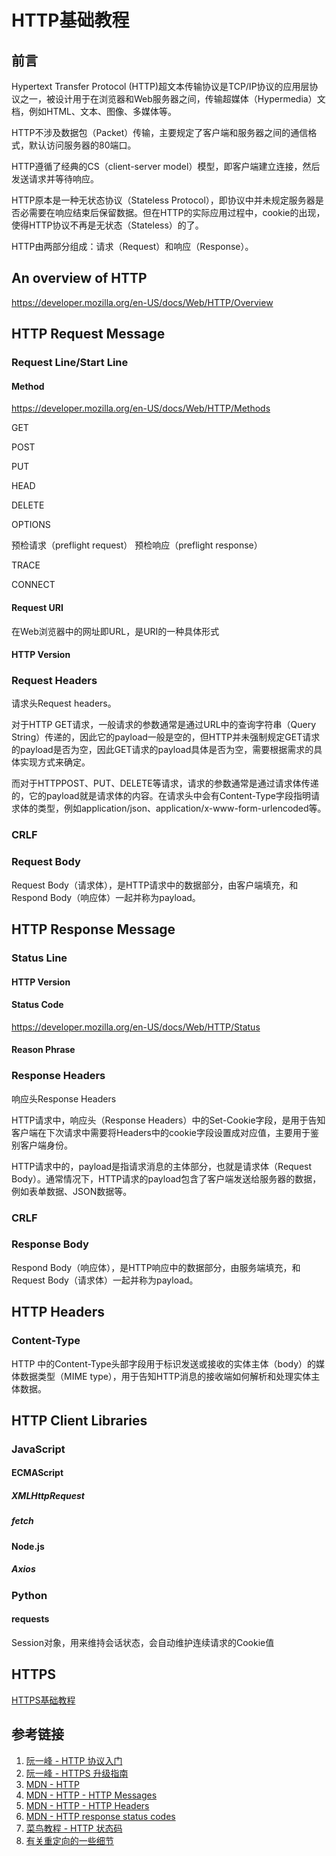 # HTTP基础教程


## 前言

Hypertext Transfer Protocol (HTTP)超文本传输协议是TCP/IP协议的应用层协议之一，被设计用于在浏览器和Web服务器之间，传输超媒体（Hypermedia）文档，例如HTML、文本、图像、多媒体等。

HTTP不涉及数据包（Packet）传输，主要规定了客户端和服务器之间的通信格式，默认访问服务器的80端口。

HTTP遵循了经典的CS（client-server model）模型，即客户端建立连接，然后发送请求并等待响应。

HTTP原本是一种无状态协议（Stateless Protocol），即协议中并未规定服务器是否必需要在响应结束后保留数据。但在HTTP的实际应用过程中，cookie的出现，使得HTTP协议不再是无状态（Stateless）的了。

HTTP由两部分组成：请求（Request）和响应（Response）。


## An overview of HTTP
https://developer.mozilla.org/en-US/docs/Web/HTTP/Overview



## HTTP Request Message


### Request Line/Start Line

#### Method
https://developer.mozilla.org/en-US/docs/Web/HTTP/Methods

GET

POST

PUT

HEAD

DELETE

OPTIONS

预检请求（preflight request）
预检响应（preflight response）

TRACE

CONNECT

#### Request URI

在Web浏览器中的网址即URL，是URI的一种具体形式

#### HTTP Version


### Request Headers

请求头Request headers。

对于HTTP GET请求，一般请求的参数通常是通过URL中的查询字符串（Query String）传递的，因此它的payload一般是空的，但HTTP并未强制规定GET请求的payload是否为空，因此GET请求的payload具体是否为空，需要根据需求的具体实现方式来确定。

而对于HTTPPOST、PUT、DELETE等请求，请求的参数通常是通过请求体传递的，它的payload就是请求体的内容。在请求头中会有Content-Type字段指明请求体的类型，例如application/json、application/x-www-form-urlencoded等。


### CRLF


### Request Body

Request Body（请求体），是HTTP请求中的数据部分，由客户端填充，和Respond Body（响应体）一起并称为payload。


## HTTP Response Message

### Status Line

#### HTTP Version

#### Status Code
https://developer.mozilla.org/en-US/docs/Web/HTTP/Status

#### Reason Phrase



### Response Headers

响应头Response Headers

HTTP请求中，响应头（Response Headers）中的Set-Cookie字段，是用于告知客户端在下次请求中需要将Headers中的cookie字段设置成对应值，主要用于鉴别客户端身份。

HTTP请求中的，payload是指请求消息的主体部分，也就是请求体（Request Body）。通常情况下，HTTP请求的payload包含了客户端发送给服务器的数据，例如表单数据、JSON数据等。


### CRLF


### Response Body

Respond Body（响应体），是HTTP响应中的数据部分，由服务端填充，和Request Body（请求体）一起并称为payload。


## HTTP Headers

### Content-Type

HTTP 中的Content-Type头部字段用于标识发送或接收的实体主体（body）的媒体数据类型（MIME type），用于告知HTTP消息的接收端如何解析和处理实体主体数据。


## HTTP Client Libraries

### JavaScript

#### ECMAScript

##### XMLHttpRequest

##### fetch

#### Node.js

##### Axios


### Python

#### requests

Session对象，用来维持会话状态，会自动维护连续请求的Cookie值


## HTTPS

[HTTPS基础教程](work/component/Back-End/HTTP/HTTPS基础教程.md)


## 参考链接
1. [阮一峰 - HTTP 协议入门](http://www.ruanyifeng.com/blog/2016/08/http.html)
2. [阮一峰 - HTTPS 升级指南](http://www.ruanyifeng.com/blog/2016/08/migrate-from-http-to-https.html)
3. [MDN - HTTP](https://developer.mozilla.org/en-US/docs/Web/HTTP)
4. [MDN - HTTP - HTTP Messages](https://developer.mozilla.org/en-US/docs/Web/HTTP/Messages)
5. [MDN - HTTP - HTTP Headers](https://developer.mozilla.org/en-US/docs/Web/HTTP/Headers)
6. [MDN - HTTP response status codes](https://developer.mozilla.org/en-US/docs/Web/HTTP/Status)
7. [菜鸟教程 - HTTP 状态码](https://www.runoob.com/http/http-status-codes.html)
8. [有关重定向的一些细节](https://blog.lishunyang.com/2020/06/redirect.html)
